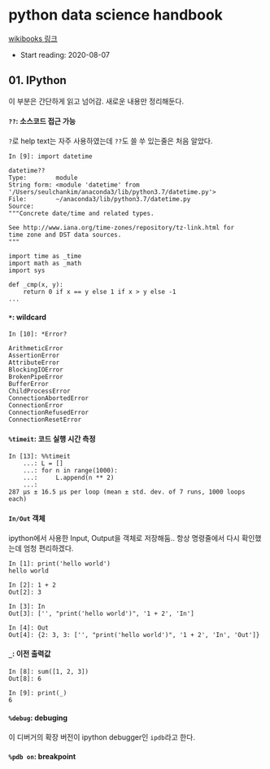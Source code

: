 # python data science handbook

[wikibooks 링크](https://wikibook.co.kr/python-ds-handbook/)

- Start reading: 2020-08-07

## 01. IPython

이 부분은 간단하게 읽고 넘어감. 새로운 내용만 정리해둔다.

#### `??`: 소스코드 접근 가능

`?`로 help text는 자주 사용하였는데 `??`도 쓸 쑤 있는줄은 처음 알았다.

```
In [9]: import datetime

datetime??
Type:        module
String form: <module 'datetime' from '/Users/seulchankim/anaconda3/lib/python3.7/datetime.py'>
File:        ~/anaconda3/lib/python3.7/datetime.py
Source:
"""Concrete date/time and related types.

See http://www.iana.org/time-zones/repository/tz-link.html for
time zone and DST data sources.
"""

import time as _time
import math as _math
import sys

def _cmp(x, y):
    return 0 if x == y else 1 if x > y else -1
...
```


#### `*`: wildcard

```
In [10]: *Error?

ArithmeticError
AssertionError
AttributeError
BlockingIOError
BrokenPipeError
BufferError
ChildProcessError
ConnectionAbortedError
ConnectionError
ConnectionRefusedError
ConnectionResetError
```

#### `%timeit`: 코드 실행 시간 측정

```
In [13]: %%timeit
    ...: L = []
    ...: for n in range(1000):
    ...:     L.append(n ** 2)
    ...:
287 µs ± 16.5 µs per loop (mean ± std. dev. of 7 runs, 1000 loops each)
```

#### `In/Out` 객체

ipython에서 사용한 Input, Output을 객체로 저장해둠.. 항상 명령줄에서 다시 확인했는데 엄청 편리하겠다.

```
In [1]: print('hello world')
hello world

In [2]: 1 + 2
Out[2]: 3

In [3]: In
Out[3]: ['', "print('hello world')", '1 + 2', 'In']

In [4]: Out
Out[4]: {2: 3, 3: ['', "print('hello world')", '1 + 2', 'In', 'Out']}
```

#### `_`: 이전 출력값

```
In [8]: sum([1, 2, 3])
Out[8]: 6

In [9]: print(_)
6
```

#### `%debug`: debuging

이 디버거의 확장 버전이 ipython debugger인 `ipdb`라고 한다.

#### `%pdb on`: breakpoint




